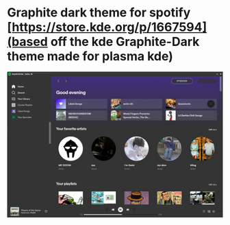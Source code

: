 # Graphite dark theme for spotify [https://store.kde.org/p/1667594](based off the kde Graphite-Dark theme made for plasma kde)

![image](screenshot.png)
